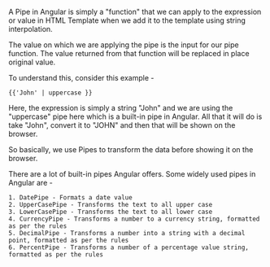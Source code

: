 A Pipe in Angular is simply a "function" that we can apply to the expression or value in HTML Template when we add it to the template using string interpolation.

The value on which we are applying the pipe is the input for our pipe function. The value returned from that function will be replaced in place original value.

To understand this, consider this example - 

    {{'John' | uppercase }}

Here, the expression is simply a string "John" and we are using the "uppercase" pipe here which is a built-in pipe in Angular. All that it will do is take "John", convert it to "JOHN" and then that will be shown on the browser.

So basically, we use Pipes to transform the data before showing it on the browser.

There are a lot of built-in pipes Angular offers. Some widely used pipes in Angular are - 

    1. DatePipe - Formats a date value
    2. UpperCasePipe - Transforms the text to all upper case
    3. LowerCasePipe - Transforms the text to all lower case
    4. CurrencyPipe - Transforms a number to a currency string, formatted as per the rules
    5. DecimalPipe - Transforms a number into a string with a decimal point, formatted as per the rules
    6. PercentPipe - Transforms a number of a percentage value string, formatted as per the rules